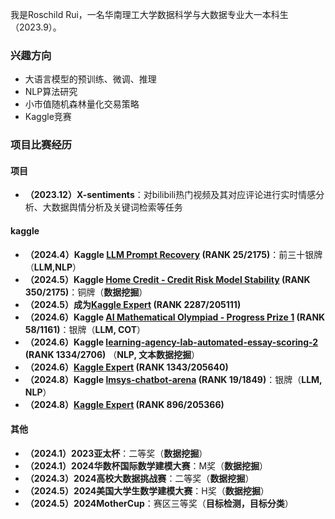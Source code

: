 我是Roschild Rui，一名华南理工大学数据科学与大数据专业大一本科生（2023.9）。

### 兴趣方向
- 大语言模型的预训练、微调、推理
- NLP算法研究
- 小市值随机森林量化交易策略
- Kaggle竞赛

### 项目比赛经历
#### 项目
- **（2023.12）X-sentiments**：对bilibili热门视频及其对应评论进行实时情感分析、大数据舆情分析及关键词检索等任务

#### kaggle 
- **（2024.4）Kaggle [LLM Prompt Recovery](https://www.kaggle.com/competitions/llm-prompt-recovery) (RANK 25/2175)**：前三十银牌 （**LLM,NLP**）
- **（2024.5）Kaggle [Home Credit - Credit Risk Model Stability](https://www.kaggle.com/competitions/home-credit-credit-risk-model-stability) (RANK 350/2175)**：铜牌（**数据挖掘**）
- **（2024.5）成为[Kaggle Expert](https://www.kaggle.com/roschildrui) (RANK 2287/205111)**
- **（2024.6）Kaggle [AI Mathematical Olympiad - Progress Prize 1](https://www.kaggle.com/competitions/ai-mathematical-olympiad-prize) (RANK 58/1161)**：银牌（**LLM, COT**）
- **（2024.6）Kaggle [learning-agency-lab-automated-essay-scoring-2](https://www.kaggle.com/competitions/learning-agency-lab-automated-essay-scoring-2) (RANK 1334/2706)** （**NLP, 文本数据挖掘**）
- **（2024.6）[Kaggle Expert](https://www.kaggle.com/roschildrui) (RANK 1343/205640)**
- **（2024.8）Kaggle [lmsys-chatbot-arena](https://www.kaggle.com/competitions/lmsys-chatbot-arena) (RANK 19/1849)**：银牌（**LLM, NLP**）
- **（2024.8）[Kaggle Expert](https://www.kaggle.com/roschildrui) (RANK 896/205366)**

#### 其他
- **（2024.1）2023亚太杯**：二等奖（**数据挖掘**）
- **（2024.1）2024华数杯国际数学建模大赛**：M奖（**数据挖掘**）
- **（2024.3）2024高校大数据挑战赛**：二等奖（**数据挖掘**）
- **（2024.5）2024美国大学生数学建模大赛**：H奖（**数据挖掘**）
- **（2024.5）2024MotherCup**：赛区三等奖（**目标检测，目标分类**）



